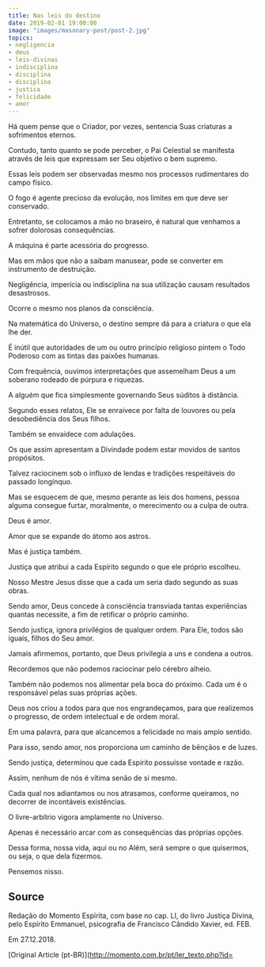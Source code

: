 ```yaml
---
title: Nas leis do destino
date: 2019-02-01 19:00:00
image: "images/masonary-post/post-2.jpg"
topics: 
- negligencia
- deus
- leis-divinas
- indisciplina
- disciplina
- disciplina
- justica
- felicidade
- amor
---
```



Há quem pense que o Criador, por vezes, sentencia Suas criaturas a sofrimentos
eternos.

Contudo, tanto quanto se pode perceber, o Pai Celestial se manifesta através de
leis que expressam ser Seu objetivo o bem supremo.

Essas leis podem ser observadas mesmo nos processos rudimentares do campo
físico.

O fogo é agente precioso da evolução, nos limites em que deve ser conservado.

Entretanto, se colocamos a mão no braseiro, é natural que venhamos a sofrer
dolorosas consequências.

A máquina é parte acessória do progresso.

Mas em mãos que não a saibam manusear, pode se converter em instrumento de
destruição.

Negligência, imperícia ou indisciplina na sua utilização causam resultados
desastrosos.

Ocorre o mesmo nos planos da consciência.

Na matemática do Universo, o destino sempre dá para a criatura o que ela lhe
der.

É inútil que autoridades de um ou outro princípio religioso pintem o Todo
Poderoso com as tintas das paixões humanas.

Com frequência, ouvimos interpretações que assemelham Deus a um soberano
rodeado de púrpura e riquezas.

A alguém que fica simplesmente governando Seus súditos à distância.

Segundo esses relatos, Ele se enraivece por falta de louvores ou pela
desobediência dos Seus filhos.

Também se envaidece com adulações.

Os que assim apresentam a Divindade podem estar movidos de santos propósitos.

Talvez raciocinem sob o influxo de lendas e tradições respeitáveis do passado
longínquo.

Mas se esquecem de que, mesmo perante as leis dos homens, pessoa alguma
consegue furtar, moralmente, o merecimento ou a culpa de outra.

Deus é amor.

Amor que se expande do átomo aos astros.

Mas é justiça também.

Justiça que atribui a cada Espírito segundo o que ele próprio escolheu.

Nosso Mestre Jesus disse que a cada um seria dado segundo as suas obras.

Sendo amor, Deus concede à consciência transviada tantas experiências quantas
necessite, a fim de retificar o próprio caminho.

Sendo justiça, ignora privilégios de qualquer ordem. Para Ele, todos são
iguais, filhos do Seu amor.

Jamais afirmemos, portanto, que Deus privilegia a uns e condena a outros.

Recordemos que não podemos raciocinar pelo cérebro alheio.

Também não podemos nos alimentar pela boca do próximo. Cada um é o responsável
pelas suas próprias ações.

Deus nos criou a todos para que nos engrandeçamos, para que realizemos o
progresso, de ordem intelectual e de ordem moral.

Em uma palavra, para que alcancemos a felicidade no mais amplo sentido.

Para isso, sendo amor, nos proporciona um caminho de bênçãos e de luzes.

Sendo justiça, determinou que cada Espírito possuísse vontade e razão.

Assim, nenhum de nós é vítima senão de si mesmo.

Cada qual nos adiantamos ou nos atrasamos, conforme queiramos, no decorrer de
incontáveis existências.

O livre-arbítrio vigora amplamente no Universo.

Apenas é necessário arcar com as consequências das próprias opções.

Dessa forma, nossa vida, aqui ou no Além, será sempre o que quisermos, ou seja,
o que dela fizermos.

Pensemos nisso.

## Source
Redação do Momento Espírita, com base no cap. LI, do livro
Justiça Divina, pelo Espírito Emmanuel, psicografia de
Francisco Cândido Xavier, ed. FEB.

Em 27.12.2018.

[Original Article (pt-BR)](http://momento.com.br/pt/ler_texto.php?id=
